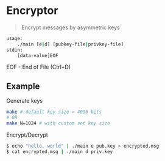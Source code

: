 # Encryptor

> Encrypt messages by asymmetric keys

```bash
usage: 
    ./main [e|d] [pubkey-file|privkey-file]
stdin:
    [data-value]EOF
```

EOF - End of File (Ctrl+D)

## Example

Generate keys

```bash
make # default key size = 4096 bits
# OR
make N=1024 # with custom set key size
```

Encrypt/Decrypt

```bash
$ echo "hello, world" | ./main e pub.key > encrypted.msg
$ cat encrypted.msg | ./main d priv.key
```
